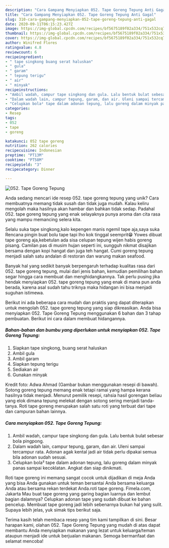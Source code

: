 ```yaml
---
description: "Cara Gampang Menyiapkan 052. Tape Goreng Tepung Anti Gagal"
title: "Cara Gampang Menyiapkan 052. Tape Goreng Tepung Anti Gagal"
slug: 310-cara-gampang-menyiapkan-052-tape-goreng-tepung-anti-gagal
date: 2020-09-11T06:15:23.427Z
image: https://img-global.cpcdn.com/recipes/bf5675189f02a334/751x532cq70/052-tape-goreng-tepung-foto-resep-utama.jpg
thumbnail: https://img-global.cpcdn.com/recipes/bf5675189f02a334/751x532cq70/052-tape-goreng-tepung-foto-resep-utama.jpg
cover: https://img-global.cpcdn.com/recipes/bf5675189f02a334/751x532cq70/052-tape-goreng-tepung-foto-resep-utama.jpg
author: Winifred Flores
ratingvalue: 4.8
reviewcount: 6
recipeingredient:
- " tape singkong buang serat haluskan"
- " gula"
- " garam"
- " tepung terigu"
- " air"
- " minyak"
recipeinstructions:
- "Ambil wadah, campur tape singkong dan gula. Lalu bentuk bulat sebesar bola pingpong."
- "Dalam wadah lain, campur tepung, garam, dan air. Uleni sampai tercampur rata. Adonan agak kental jadi air tidak perlu dipakai semua bila adonan sudah sesuai."
- "Celupkan bola² tape dalam adonan tepung, lalu goreng dalam minyak panas sampai kecoklatan. Angkat dan siap dinikmati."
categories:
- Resep
tags:
- 052
- tape
- goreng

katakunci: 052 tape goreng 
nutrition: 262 calories
recipecuisine: Indonesian
preptime: "PT13M"
cooktime: "PT58M"
recipeyield: "3"
recipecategory: Dinner

---
```



![052. Tape Goreng Tepung](https://img-global.cpcdn.com/recipes/bf5675189f02a334/751x532cq70/052-tape-goreng-tepung-foto-resep-utama.jpg)

Anda sedang mencari ide resep 052. tape goreng tepung yang unik? Cara membuatnya memang tidak susah dan tidak juga mudah. Kalau keliru mengolah maka hasilnya akan hambar dan bahkan tidak sedap. Padahal 052. tape goreng tepung yang enak selayaknya punya aroma dan cita rasa yang mampu memancing selera kita.

Selalu suka tape singkong,kalo kepengen manis ngemil tape aja,saya suka Rencana pingin buat bolu tape tapi lho kok tinggal seemprit😁 Yowes dibuat tape goreng aja,kebetulan ada sisa celupan tepung wijen habis goreng pisang. Camilan pas di musim hujan seperti ini, sungguh nikmat disajikan bersama dengan kopi hangat dan juga teh hangat. Cumi goreng tepung menjadi salah satu andalan di restoran dan warung makan seafood.

Banyak hal yang sedikit banyak berpengaruh terhadap kualitas rasa dari 052. tape goreng tepung, mulai dari jenis bahan, kemudian pemilihan bahan segar hingga cara membuat dan menghidangkannya. Tak perlu pusing jika hendak menyiapkan 052. tape goreng tepung yang enak di mana pun anda berada, karena asal sudah tahu triknya maka hidangan ini bisa menjadi suguhan istimewa.


Berikut ini ada beberapa cara mudah dan praktis yang dapat diterapkan untuk mengolah 052. tape goreng tepung yang siap dikreasikan. Anda bisa menyiapkan 052. Tape Goreng Tepung menggunakan 6 bahan dan 3 tahap pembuatan. Berikut ini cara dalam membuat hidangannya.

<!--inarticleads1-->

##### Bahan-bahan dan bumbu yang diperlukan untuk menyiapkan 052. Tape Goreng Tepung:

1. Siapkan  tape singkong, buang serat haluskan
1. Ambil  gula
1. Ambil  garam
1. Siapkan  tepung terigu
1. Sediakan  air
1. Gunakan  minyak


Kredit foto: Adwa Ahmad (Gambar bukan menggunakan resepi di bawah). Sotong goreng tepung memang enak tetapi ramai yang hampa kerana hasilnya tidak menjadi. Menurut pemilik resepi, rahsia hasil gorengan beliau yang elok dimana tepung melekat dengan sotong sering menjadi tanda-tanya. Roti tape goreng merupakan salah satu roti yang terbuat dari tape dan campuran bahan lainnya. 

<!--inarticleads2-->

##### Cara menyiapkan 052. Tape Goreng Tepung:

1. Ambil wadah, campur tape singkong dan gula. Lalu bentuk bulat sebesar bola pingpong.
1. Dalam wadah lain, campur tepung, garam, dan air. Uleni sampai tercampur rata. Adonan agak kental jadi air tidak perlu dipakai semua bila adonan sudah sesuai.
1. Celupkan bola² tape dalam adonan tepung, lalu goreng dalam minyak panas sampai kecoklatan. Angkat dan siap dinikmati.


Roti tape goreng ini memang sangat cocok untuk dijadikan di meja Anda yang bisa Anda gunakan untuk teman bersantai Anda bersama keluarga Anda atau bersama rekan terdekat Anda.roti tape goreng. Fimela.com, Jakarta Mau buat tape goreng yang garing bagian luarnya dan lembut bagian dalamnya? Celupkan adonan tape yang sudah dibuat ke bahan pencelup. Membuat tape goreng jadi lebih sebenarnya bukan hal yang sulit. Supaya lebih jelas, yuk simak tips berikut saja. 

Terima kasih telah membaca resep yang tim kami tampilkan di sini. Besar harapan kami, olahan 052. Tape Goreng Tepung yang mudah di atas dapat membantu Anda menyiapkan makanan yang lezat untuk keluarga/teman ataupun menjadi ide untuk berjualan makanan. Semoga bermanfaat dan selamat mencoba!
